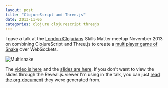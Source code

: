 ```yaml
---
layout: post
title: "ClojureScript and Three.js"
date: 2013-11-05
categories: clojure clojurescript threejs
---
```


I gave a talk at the [London Clojurians](http://londonclojurians.org/)
Skills Matter meetup November 2013 on combining ClojureScript and
Three.js to create a [multiplayer game of Snake](https://github.com/henrygarner/multisnake) over WebSockets.

![Multisnake](https://s3-eu-west-1.amazonaws.com/henrygarner.com/assets/images/snake-3d.png)

The
[video is here](https://skillsmatter.com/skillscasts/4780-lcug-1st-lightening-talk#video)
and the
[slides are here](https://github.com/henrygarner/ldnclj-talk-nov-2013). If
you don't want to view the slides through the Reveal.js viewer I'm
using in the talk, you can just
[read the org document](https://github.com/henrygarner/ldnclj-talk-nov-2013/blob/master/talk.org)
they were generated from.
